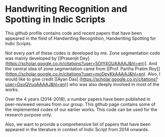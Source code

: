 # Handwriting Recognition and Spotting in Indic Scripts
This github profile contains code and recent papers that have been appeared in the field of Handwriting Recognition, Handwriting Spotting for Indic Scripts. 

Not every part of these codes is developed by me. Zone segmentation code was mainly developed by [[Prasenjit Dey] (https://scholar.google.co.in/citations?user=SOtY4GUAAAAJ&hl=en)]. And the central idea of zone segmentation came from [[Prof. Partha Pratim Roy]] (https://scholar.google.co.in/citations?user=moDpyKkAAAAJ&hl=en). Also, I would like to give credit [[Ayan Das] (https://scholar.google.co.in/citations?user=GsoQVuoAAAAJ&hl=en)] who was also deeply involved in most of the works. 

Over the 4 years (2014-2018), a number papers have been published in peer-reviewed venues from our group. This github page contains some of the implemented codes of our earlier works. This code can be used for the research purpose only. 

Also, we want to provide a comprehensive list of papers that have been appeared in the literature in context of Indic Script from 2014 onwards. 
